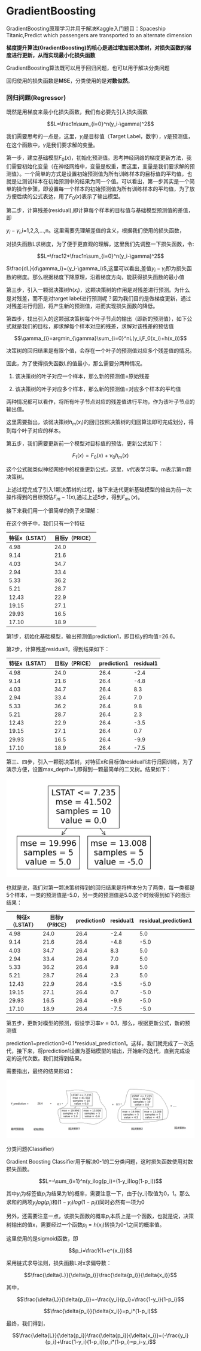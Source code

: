 # GradientBoosting
GradientBoosting原理学习并用于解决Kaggle入门题目：Spaceship Titanic,Predict which passengers are transported to an alternate dimension

<b> 梯度提升算法(GradientBoosting)的核心是通过增加弱决策树，对损失函数的梯度进行更新，从而实现最小化损失函数</b>

GradientBoosting算法既可以用于回归问题，也可以用于解决分类问题

回归使用的损失函数是<b>MSE</b>，分类使用的是<b>对数似然</b>。

### 回归问题(Regressor)

既然是用梯度来最小化损失函数，我们有必要先引入损失函数

$$L=\frac1n\sum_{i=0}^n(y_i-\gamma)^2$$

我们需要思考的一点是，这里，$y_i$是目标值（Target  Label，数字），$\gamma$是预测值，在这个函数中，$\gamma$是我们要求解的变量。

第一步，建立基础模型$F_0(x)$，初始化预测值。思考神经网络的梯度更新方法，我们需要初始化变量（在神经网络中，变量是权重，而这里，变量是我们要求解的预测值）。一个简单的方式是设置初始预测值为所有训练样本的目标值的平均值，也就是让测试样本在初始预测中的结果为同一个值。可以看出，第一步其实是一个简单的操作步骤，即设置每一个样本的初始预测值为所有训练样本的平均值，为了放方便后续的公式表达，用了$F_0(x)$表示了输出模型。

第二步，计算残差(residual),即计算每个样本的目标值与基础模型预测值的差值，即

$y_i-\gamma_i$,i=1,2,3,...,n。这里需要先理解差值的含义，根据我们使用的损失函数，

对损失函数L求梯度，为了便于更直观的理解，这里我们先调整一下损失函数，令:

$$L=\frac12*\frac1n\sum_{i=0}^n(y_i-\gamma)^2$$

$\frac{dL}{d\gamma_i}=(y_i-\gamma_i)$,这里可以看出,差值$y_i-\gamma_i$即为损失函数的梯度。那么根据梯度下降原理，沿着梯度方向，能获得损失函数的最小值

第三步，引入一颗弱决策树$h(x_i)$，这颗决策树的作用是对残差进行预测。为什么是对残差，而不是对target label进行预测呢？因为我们目的是做梯度更新，通过对残差进行归回，将产生新的预测值，进而实现损失函数的降低。

第四步，找出引入的这颗弱决策树每个叶子节点的输出（即新的预测值），如下公式就是我们的目标，即求解每个样本对应的残差，求解对该残差的预估值

$$\gamma_{i}=argmin_{\gamma}\sum_{i=0}^nL(y_i,F_0(x_i)+h(x_i))$$

决策树的回归结果是有限个值，会存在一个叶子的预测值对应多个残差值的情况。

因此，为了使得损失函数L的值最小，那么需要分两种情况。

1. 该决策树的叶子对应一个样本，那么新的预测值=原始残差

2. 该决策树的叶子对应多个样本，那么新的预测值=对应多个样本的平均值

两种情况都可以看作，将所有叶子节点对应的残差值进行平均，作为该叶子节点的输出值。

这里需要指出，该弱决策树$h_m(x_i)$的回归按照决策树的归回算法即可完成划分，得到每个叶子对应的样本。

第五步，我们需要更新前一个模型对目标值的预估，更新公式如下：

$$F_1(x)=F_0(x)+\nu_0h_m(x)$$

这个公式就类似神经网络中的权重更新公式，这里，$\nu$代表学习率。m表示第m颗决策树。

上述过程完成了引入1颗决策树的过程，接下来迭代更新基础模型的输出为前一次操作得到的目标预估$F_m-1(x)$,通过上述5步，得到$F_m,(x)$。

接下来我们用一个很简单的例子来理解：

在这个例子中，我们只有一个特征

|  特征x（LSTAT）  |  目标y（PRICE）  |
| ---- | ---- |
|  4.98	   |    24.0   |
|   9.14	    |    21.6  |
| 4.03 | 34.7 |
| 2.94 | 33.4 |
| 5.33 | 36.2 |
| 5.21 | 28.7 |
| 12.43 | 22.9 |
| 19.15 | 27.1 |
| 29.93 | 16.5 |
| 17.10 | 18.9 |

第1步，初始化基础模型，输出预测值prediction1，即目标y的均值=26.6。

第2步，计算残差residual1，得到结果如下：

| 特征x（LSTAT） | 目标y（PRICE） | prediction1 | residual1 |
| -------------- | -------------- | ----------- | --------- |
| 4.98           | 24.0           | 26.4        | -2.4      |
| 9.14           | 21.6           | 26.4        | -4.8      |
| 4.03           | 34.7           | 26.4        | 8.3       |
| 2.94           | 33.4           | 26.4        | 7.0       |
| 5.33           | 36.2           | 26.4        | 9.8       |
| 5.21           | 28.7           | 26.4        | 2.3       |
| 12.43          | 22.9           | 26.4        | -3.5      |
| 19.15          | 27.1           | 26.4        | 0.7       |
| 29.93          | 16.5           | 26.4        | -9.9      |
| 17.10          | 18.9           | 26.4        | -7.5      |

第三、四步，引入一颗弱决策树，对特征x和目标值residual1进行归回训练，为了演示方便，设置max_depth=1,即得到一颗最简单的二叉树。结果如下：



![回归图](images/1.png)

也就是说，我们对第一颗决策树得到的回归结果是将样本分为了两类，每一类都是5个样本，一类的预测值是-5.0，另一类的预测值是5.0.这个时候得到如下的图示结果：

| 特征x（LSTAT） | 目标y（PRICE） | prediction0 | residual1 | residual_prediction1 |
| -------------- | -------------- | ----------- | --------- | -------------------- |
| 4.98           | 24.0           | 26.4        | -2.4      | 5.0                  |
| 9.14           | 21.6           | 26.4        | -4.8      | -5.0                 |
| 4.03           | 34.7           | 26.4        | 8.3       | 5.0                  |
| 2.94           | 33.4           | 26.4        | 7.0       | 5.0                  |
| 5.33           | 36.2           | 26.4        | 9.8       | 5.0                  |
| 5.21           | 28.7           | 26.4        | 2.3       | 5.0                  |
| 12.43          | 22.9           | 26.4        | -3.5      | -5.0                 |
| 19.15          | 27.1           | 26.4        | 0.7       | -5.0                 |
| 29.93          | 16.5           | 26.4        | -9.9      | -5.0                 |
| 17.10          | 18.9           | 26.4        | -7.5      | -5.0                 |

第五步，更新对模型的预测，假设学习率$\nu=0.1$，那么，根据更新公式，新的预测值

prediction1=prediction0+0.1*residual_prediction1。这样，我们就完成了一次迭代，接下来，将prediction1设置为基础模型的输出，开始新的迭代，直到完成设定的迭代次数。我们就得到结果。

需要指出，最终的结果形如：

![回归图](images/2.png)

分类问题(Classifier)

Gradient Boosting Classifier用于解决0-1的二分类问题，这时损失函数使用对数损失函数。

$$L=-\sum_{i=1}^n(y_ilog(p_i)+(1-y_i)log(1-p_i))$$

其中$y_i$为标签值$p_i$为结果为1的概率，需要注意一下，由于{y_i}取值为0，1。那么求和的两项$y_ilog(p_i)$和$(1-y_i)log(1-p_i))$同时必然有一项为0

另外，还需要注意一点，该损失函数的概率$p_i$本质上是一个函数，也就是说，决策树输出的值x，需要经过一个函数$p_i=h(x_i)$转换为0-1之间的概率值。

这里使用的是sigmoid函数，即

$$p_i=\frac1{1+e^{x_i}}$$

采用链式求导法则，损失函数L对x求偏导数：

$$\frac{\delta{L}}{\delta{p_i}}\frac{\delta{p_i}}{\delta{x_i}}$$

其中，

$$\frac{\delta{L}}{\delta{p_i}}=-\frac{y_i}{p_i}+\frac{1-y_i}{1-p_i}$$

$$\frac{\delta{p_i}}{\delta{x_i}}=p_i*(1-p_i)$$

最终，我们得到，

$$\frac{\delta{L}}{\delta{p_i}}\frac{\delta{p_i}}{\delta{x_i}}=(-\frac{y_i}{p_i}+\frac{1-y_i}{1-p_i})p_i*(1-p_i)=p_i-y_i$$



